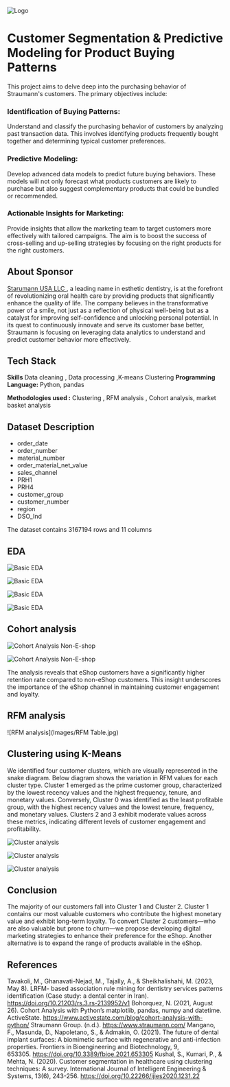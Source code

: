 
![Logo](Images/logo.jpg)



# Customer Segmentation & Predictive Modeling for Product Buying Patterns

This project aims to delve deep into the purchasing behavior of Straumann's customers. The primary objectives include:
### Identification of Buying Patterns: 
Understand and classify the purchasing behavior of customers by analyzing past transaction data. This involves identifying products frequently bought together and determining typical customer preferences.
### Predictive Modeling: 
Develop advanced data models to predict future buying behaviors. These models will not only forecast what products customers are likely to purchase but also suggest complementary products that could be bundled or recommended.
### Actionable Insights for Marketing:
Provide insights that allow the marketing team to target customers more effectively with tailored campaigns. The aim is to boost the success of cross-selling and up-selling strategies by focusing on the right products for the right customers.


## About Sponsor

[Starumann USA LLC ](https://www.straumann.com/us/en/dental-professionals.html), a leading name in esthetic dentistry, is at the forefront of revolutionizing oral health care by providing products that significantly enhance the quality of life. The company believes in the transformative power of a smile, not just as a reflection of physical well-being but as a catalyst for improving self-confidence and unlocking personal potential. In its quest to continuously innovate and serve its customer base better, Straumann is focusing on leveraging data analytics to understand and predict customer behavior more effectively.
## Tech Stack

**Skills** Data cleaning , Data processing ,K-means Clustering
**Programming Language:** Python, pandas 

**Methodologies used :** Clustering , RFM analysis , Cohort analysis, market basket analysis



## Dataset Description 
* order_date
* order_number  
* material_number
* order_material_net_value
* sales_channel    
* PRH1 
* PRH4  
* customer_group
* customer_number 
* region
* DSO_Ind 

The dataset contains 3167194 rows and 11 columns 


## EDA

![Basic EDA](Images/EDA1_new.jpg)

![Basic EDA](Images/EDA2_new.jpg)

![Basic EDA](Images/EDA3_new.jpg)

![Basic EDA](Images/EDA4_new.jpg)

## Cohort analysis

![Cohort Analysis Non-E-shop](Images/Cohort_analysis_1_new.jpg)



![Cohort Analysis Non-E-shop](Images/Cohort_analysis_2_new.png.jpg)



The analysis reveals that eShop customers have a significantly higher retention rate compared to non-eShop customers. This insight underscores the importance of the eShop channel in maintaining customer engagement and loyalty.

## RFM analysis


![RFM analysis](Images/RFM Table.jpg)


## Clustering using K-Means

We identified four customer clusters, which are visually represented in the snake diagram. Below diagram shows the variation in RFM values for each cluster type. Cluster 1 emerged as the prime customer group, characterized by the lowest recency values and the highest frequency, tenure, and monetary values. Conversely, Cluster 0 was identified as the least profitable group, with the highest recency values and the lowest tenure, frequency, and monetary values. Clusters 2 and 3 exhibit moderate values across these metrics, indicating different levels of customer engagement and profitability.

![Cluster analysis](Images/Cluster_analysis1.jpg)



![Cluster analysis](Images/Cluster_analysis1.jpg)



![Cluster analysis](Images/Cluster_analysis3.jpg)



## Conclusion 
The majority of our customers fall into Cluster 1 and Cluster 2. Cluster 1 contains our most valuable customers who contribute the highest monetary value and exhibit long-term loyalty. To convert Cluster 2 customers—who are also valuable but prone to churn—we propose developing digital marketing strategies to enhance their preference for the eShop. Another alternative is to expand the range of products available in the eShop.

## References 
Tavakoli, M., Ghanavati-Nejad, M., Tajally, A., & Sheikhalishahi, M. (2023, May 8). LRFM- based association rule mining for dentistry services patterns identification (Case study: a dental center in Iran). https://doi.org/10.21203/rs.3.rs-2139952/v1
Bohorquez, N. (2021, August 26). Cohort Analysis with Python&#8217;s matplotlib, pandas, numpy and datetime. ActiveState. https://www.activestate.com/blog/cohort-analysis-with-python/
Straumann Group. (n.d.). https://www.straumann.com/
Mangano, F., Masunda, D., Napoletano, S., & Admakin, O. (2021). The future of dental implant surfaces: A biomimetic surface with regenerative and anti-infection properties. Frontiers in Bioengineering and Biotechnology, 9, 653305. https://doi.org/10.3389/fbioe.2021.653305
Kushal, S., Kumari, P., & Mehta, N. (2020). Customer segmentation in healthcare using clustering techniques: A survey. International Journal of Intelligent Engineering & Systems, 13(6), 243-256. https://doi.org/10.22266/ijies2020.1231.22
